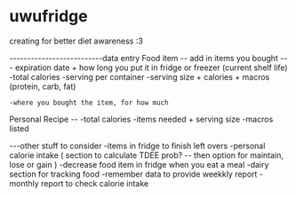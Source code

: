 # uwufridge
creating for better diet awareness :3


--------------------------data entry
Food item -- 
	add in items you bought --- expiration date + how long you put it in fridge or freezer (current shelf life)
	-total calories
	-serving per container 
	-serving size + calories + macros (protein, carb, fat)

	-where you bought the item, for how much

Personal Recipe -- 
	-total calories
	-items needed + serving size 
	-macros listed
	

---other stuff to consider
	-items in fridge to finish left overs
	-personal calorie intake ( section to calculate TDEE prob? -- then option for maintain, lose or gain )
	-decrease food item in fridge when you eat a meal 
	-dairy section for tracking food
	-remember data to provide weekkly report
		-monthly report to check calorie intake
